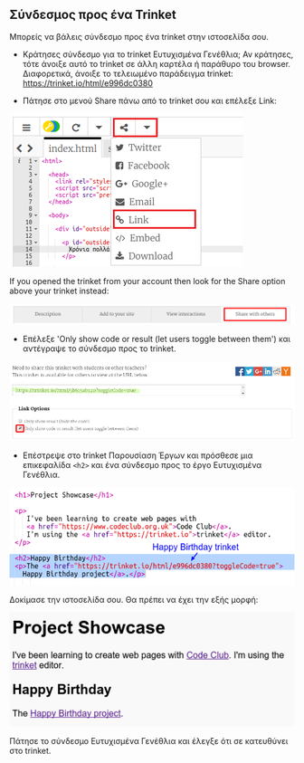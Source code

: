## Σύνδεσμος προς ένα Trinket

Μπορείς να βάλεις σύνδεσμο προς ένα trinket στην ιστοσελίδα σου. 

+ Κράτησες σύνδεσμο για το trinket Ευτυχισμένα Γενέθλια; Αν κράτησες, τότε άνοιξε αυτό το trinket σε άλλη καρτέλα ή παράθυρο του browser. Διαφορετικά, άνοιξε το τελειωμένο παράδειγμα trinket: <https://trinket.io/html/e996dc0380>

+ Πάτησε στο μενού Share πάνω από το trinket σου και επέλεξε Link:

![screenshot](images/showcase-share1.png)

If you opened the trinket from your account then look for the Share option above your trinket instead:

![screenshot](images/showcase-share2.png)

+ Επέλεξε 'Only show code or result (let users toggle between them') και αντέγραψε το σύνδεσμο προς το trinket. 

![screenshot](images/showcase-get-link.png)

+ Επέστρεψε στο trinket Παρουσίαση Έργων και πρόσθεσε μια επικεφαλίδα `<h2>` και ένα σύνδεσμο προς το έργο Ευτυχισμένα Γενέθλια.

![screenshot](images/showcase-link-trinket.png)

Δοκίμασε την ιστοσελίδα σου. Θα πρέπει να έχει την εξής μορφή:

![screenshot](images/showcase-link-output.png)

Πάτησε το σύνδεσμο Ευτυχισμένα Γενέθλια και έλεγξε ότι σε κατευθύνει στο trinket.